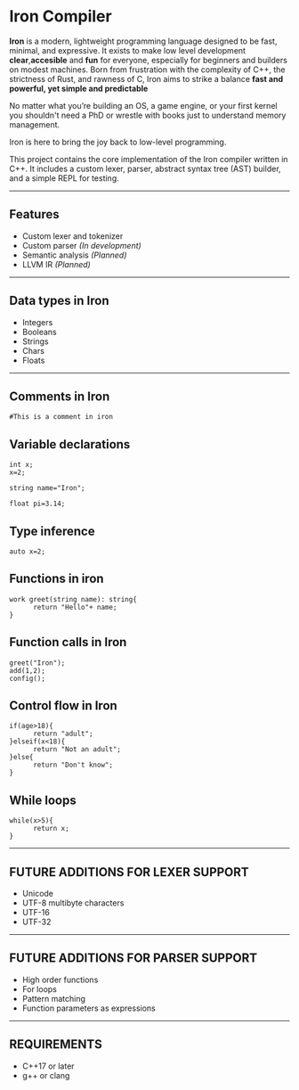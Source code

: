 # Iron Compiler

**Iron** is a modern, lightweight programming language designed to be fast, minimal, and expressive.
It exists to make low level development **clear**,**accesible** and **fun** for everyone, especially for beginners and builders on modest machines.
Born from frustration with the complexity of C++, the strictness of Rust, and rawness of C, Iron aims to strike a balance **fast and powerful, yet simple and predictable**

No matter what you’re building an OS, a game engine, or your first kernel 
you shouldn't need a PhD or wrestle with books just to understand memory management.

Iron is here to bring the joy back to low-level programming.

This project contains the core implementation of the Iron compiler written in C++. It includes a custom lexer, parser, abstract syntax tree (AST) builder, and a simple REPL for testing.

---

## Features

- Custom lexer and tokenizer
- Custom parser *(In development)*
- Semantic analysis *(Planned)*
- LLVM IR *(Planned)*

---

## Data types in Iron

- Integers
- Booleans
- Strings
- Chars
- Floats 

---

## Comments in Iron

```
#This is a comment in iron
```

## Variable declarations 
```
int x;
x=2;

string name="Iron";

float pi=3.14;
```

## Type inference
```
auto x=2;
```

## Functions in iron
```
work greet(string name): string{
      return "Hello"+ name;
}
```

## Function calls in Iron
```
greet("Iron");
add(1,2);
config();
```
## Control flow in Iron
```
if(age>18){
      return "adult";
}elseif(x<18){
      return "Not an adult";
}else{
      return "Don't know";
}
```

## While loops
```
while(x>5){
      return x;
}
```
---
## FUTURE ADDITIONS FOR LEXER SUPPORT

- Unicode
- UTF-8 multibyte characters 
- UTF-16 
- UTF-32

---
## FUTURE ADDITIONS FOR PARSER SUPPORT

- High order functions
- For loops
- Pattern matching
- Function parameters as expressions


---
## REQUIREMENTS 

- C++17 or later
- g++ or clang 
